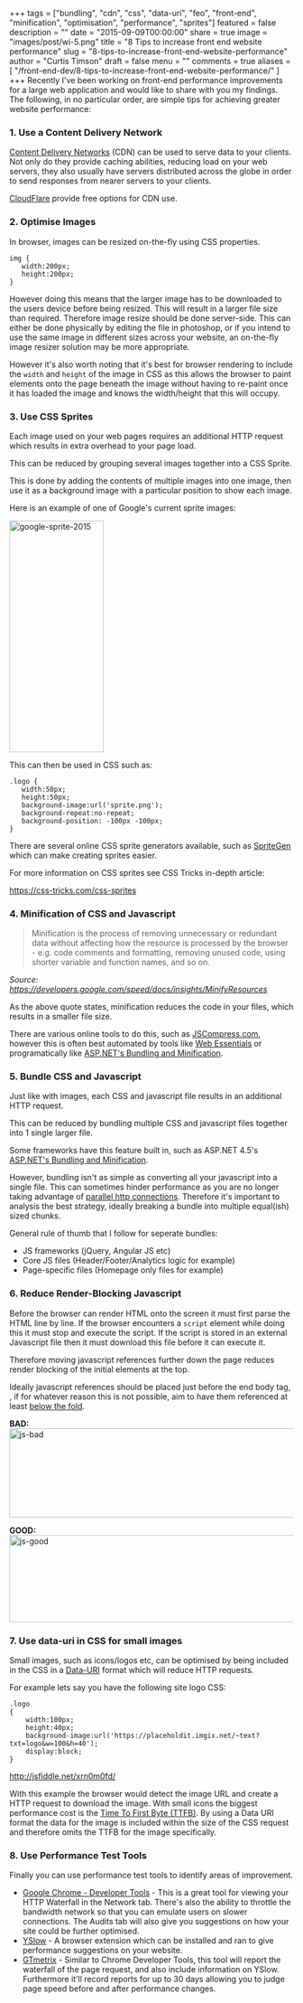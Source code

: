 +++
tags = ["bundling", "cdn", "css", "data-uri", "feo", "front-end", "minification", "optimisation", "performance", "sprites"]
featured = false
description = ""
date = "2015-09-09T00:00:00"
share = true
image = "images/post/wi-5.png"
title = "8 Tips to increase front end website performance"
slug = "8-tips-to-increase-front-end-website-performance"
author = "Curtis Timson"
draft = false
menu = ""
comments = true
aliases = [
    "/front-end-dev/8-tips-to-increase-front-end-website-performance/"
]
+++
Recently I've been working on front-end performance improvements for a large web application and would like to share with you my findings. The following, in no particular order, are simple tips for achieving greater website performance:

<h3>1. Use a Content Delivery Network</h3>

<a href="http://en.wikipedia.org/wiki/Content_delivery_network" target="_blank">Content Delivery Networks</a> (CDN) can be used to serve data to your clients. Not only do they provide caching abilities, reducing load on your web servers, they also usually have servers distributed across the globe in order to send responses from nearer servers to your clients.

<a href="https://www.cloudflare.com/" target="_blank">CloudFlare</a> provide free options for CDN use.

<h3>2. Optimise Images</h3>

In browser, images can be resized on-the-fly using CSS properties.

    img {
       width:200px;
       height:200px;
    }

However doing this means that the larger image has to be downloaded to the users device before being resized. This will result in a larger file size than required. Therefore image resize should be done server-side. This can either be done physically by editing the file in photoshop, or if you intend to use the same image in different sizes across your website, an on-the-fly image resizer solution may be more appropriate.

However it's also worth noting that it's best for browser rendering to include the `width` and `height` of the image in CSS as this allows the browser to paint elements onto the page beneath the image without having to re-paint once it has loaded the image and knows the width/height that this will occupy.

<h3>3. Use CSS Sprites</h3>

Each image used on your web pages requires an additional HTTP request which results in extra overhead to your page load.

This can be reduced by grouping several images together into a CSS Sprite.

This is done by adding the contents of multiple images into one image, then use it as a background image with a particular position to show each image.

Here is an example of one of Google's current sprite images:

<img src="../../images/post/google-sprite-2015.png" alt="google-sprite-2015" width="167" height="410" class="alignnone size-full wp-image-287" />

This can then be used in CSS such as:

    .logo {
       width:50px;
       height:50px;
       background-image:url('sprite.png');
       background-repeat:no-repeat;
       background-position: -100px -100px;
    }

There are several online CSS sprite generators available, such as <a href="http://css.spritegen.com/" target="_blank">SpriteGen</a> which can make creating sprites easier.

For more information on CSS sprites see CSS Tricks in-depth article:

<a href="https://css-tricks.com/css-sprites/">https://css-tricks.com/css-sprites</a>

<h3>4. Minification of CSS and Javascript</h3>

<blockquote>Minification is the process of removing unnecessary or redundant data without affecting how the resource is processed by the browser - e.g. code comments and formatting, removing unused code, using shorter variable and function names, and so on.</blockquote>
<em>Source: <a href="https://developers.google.com/speed/docs/insights/MinifyResources">https://developers.google.com/speed/docs/insights/MinifyResources</a></em>

As the above quote states, minification reduces the code in your files, which results in a smaller file size.

There are various online tools to do this, such as <a href="http://jscompress.com/" target="_blank">JSCompress.com</a>, however this is often best automated by tools like <a href="http://vswebessentials.com/" target="_blank">Web Essentials</a> or programatically like <a href="http://www.asp.net/mvc/overview/performance/bundling-and-minification" target="_blank">ASP.NET's Bundling and Minification</a>.

<h3>5. Bundle CSS and Javascript</h3>

Just like with images, each CSS and javascript file results in an additional HTTP request.

This can be reduced by bundling multiple CSS and javascript files together into 1 single larger file.

Some frameworks have this feature built in, such as ASP.NET 4.5's <a href="http://www.asp.net/mvc/overview/performance/bundling-and-minification" target="_blank">ASP.NET's Bundling and Minification</a>.

However, bundling isn't as simple as converting all your javascript into a single file. This can sometimes hinder performance as you are no longer taking advantage of <a href="http://stackoverflow.com/questions/985431/max-parallel-http-connections-in-a-browser">parallel http connections</a>. Therefore it's important to analysis the best strategy, ideally breaking a bundle into multiple equal(ish) sized chunks.

General rule of thumb that I follow for seperate bundles:

<ul>
<li>JS frameworks (jQuery, Angular JS etc)</li>
<li>Core JS files (Header/Footer/Analytics logic for example)</li>
<li>Page-specific files (Homepage only files for example)</li>
</ul>


<h3>6. Reduce Render-Blocking Javascript</h3>

Before the browser can render HTML onto the screen it must first parse the HTML line by line. If the browser encounters a <code>script</code> element while doing this it must stop and execute the script. If the script is stored in an external Javascript file then it must download this file before it can execute it.

Therefore moving javascript references further down the page reduces render blocking of the initial elements at the top.

Ideally javascript references should be placed just before the end body tag, <code></body></code>, if for whatever reason this is not possible, aim to have them referenced at least <a href="http://en.wikipedia.org/wiki/Above_the_fold#Below_the_fold" target="_blank">below the fold</a>.

<strong>BAD:</strong>
<img src="../../images/post/js-bad.jpg" alt="js-bad" width="518" height="158" class="alignnone size-full wp-image-224" />

<strong>GOOD:</strong>
<img src="../../images/post/js-good.jpg" alt="js-good" width="518" height="154" class="alignnone size-full wp-image-223" />


<h3>7. Use data-uri in CSS for small images</h3>

Small images, such as icons/logos etc, can be optimised by being included in the CSS in a <a href="https://en.wikipedia.org/wiki/Data_URI_scheme">Data-URI</a> format which will reduce HTTP requests.

For example lets say you have the following site logo CSS:

    .logo
    {
        width:100px;
        height:40px;
        background-image:url('https://placeholdit.imgix.net/~text?txt=logo&w=100&h=40');
        display:block;
    }

<a target="_blank" href="http://jsfiddle.net/xrn0m0fd/">http://jsfiddle.net/xrn0m0fd/</a>

With this example the browser would detect the image URL and create a HTTP request to download the image. With small icons the biggest performance cost is the <a href="https://en.wikipedia.org/wiki/Time_To_First_Byte">Time To First Byte (TTFB)</a>. By using a Data URI format the data for the image is included within the size of the CSS request and therefore omits the TTFB for the image specifically.


<h3>8. Use Performance Test Tools</h3>

Finally you can use performance test tools to identify areas of improvement.

<ul>
<li><a href="https://developer.chrome.com/devtools" target="_blank">Google Chrome - Developer Tools</a> - This is a great tool for viewing your HTTP Waterfall in the Network tab. There's also the ability to throttle the bandwidth network so that you can emulate users on slower connections. The Audits tab will also give you suggestions on how your site could be further optimised.</li>
<li><a href="http://yslow.org/" target="_blank">YSlow</a> - A browser extension which can be installed and ran to give performance suggestions on your website.</li>
<li><a href="http://gtmetrix.com/" target="_blank">GTmetrix</a> - Similar to Chrome Developer Tools, this tool will report the waterfall of the page request, and also include information on YSlow. Furthermore it'll record reports for up to 30 days allowing you to judge page speed before and after performance changes.
</ul>
